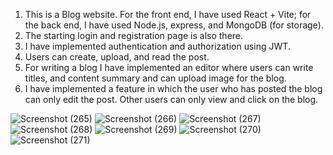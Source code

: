 1. This is a Blog website. For the front end, I have used React + Vite; for the back end, I have used Node.js,  express, and MongoDB (for storage).
2. The starting login and registration page is also there.
3. I  have implemented authentication and authorization using JWT.
4. Users can create, upload, and read the post.
5. For writing a blog I have implemented an editor where users can write titles, and content summary and can upload image for the blog.
6. I have implemented a feature in which the user who has posted the blog can only edit the post. Other users can only view and click on the blog.

![Screenshot (265)](https://github.com/rajeeb12/Let-s-Blog/assets/41242706/4015ed34-24d2-4892-a77f-b3da4a7d52b8)
![Screenshot (266)](https://github.com/rajeeb12/Let-s-Blog/assets/41242706/0cb9f0d4-ee4e-4f1b-8075-ca16d5d6d254)
![Screenshot (267)](https://github.com/rajeeb12/Let-s-Blog/assets/41242706/0b72abab-8c71-4500-89c4-f78052fbc460)
![Screenshot (268)](https://github.com/rajeeb12/Let-s-Blog/assets/41242706/7250abba-6fdd-46cc-a951-cb33dbab3d87)
![Screenshot (269)](https://github.com/rajeeb12/Let-s-Blog/assets/41242706/cba879e5-418c-49cd-8d28-febda94a7a16)
![Screenshot (270)](https://github.com/rajeeb12/Let-s-Blog/assets/41242706/4bd85a06-e0ab-45cc-b01a-519322e672e5)
![Screenshot (271)](https://github.com/rajeeb12/Let-s-Blog/assets/41242706/d95b7094-3503-42be-b816-6dcb429dce04)
